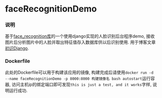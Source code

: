 # faceRecognitionDemo

### 说明
基于[face_recognition库](https://github.com/ageitgey/face_recognition)的一个使用django实现的人脸识别后台程序demo, 接收图片后分析图片中的人脸并取出特征值存入数据库供以后识别使用. 用于博客文章[初识Django](https://blog.safeandsound.cn/post/初识Django.html).

### Dockerfile
此处的Dockerfile可以用于构建该应用的镜像, 构建完成后请使用`docker run -d --name faceRecognitionDemo -p 8000:8000 构建镜像名 bash autostart`运行容器, 访问主机ip的绑定端口即可发现`this is just a test, and it works`字样, 说明运行成功.